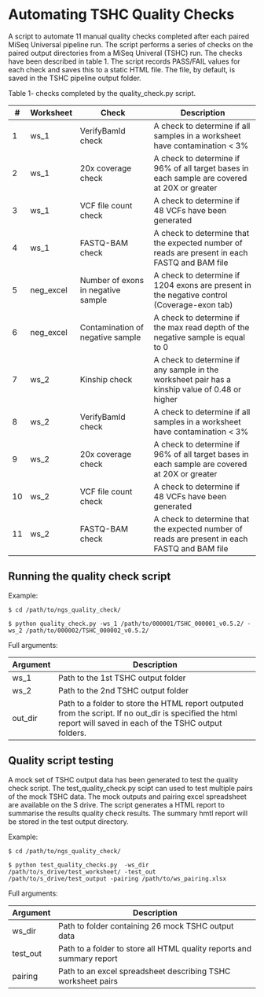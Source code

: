 # Automating TSHC Quality Checks

A script to automate 11 manual quality checks completed after each paired MiSeq Universal pipeline run. The script performs a series of checks on the paired output directories from a MiSeq Univeral (TSHC) run. The checks have been described in table 1. The script records PASS/FAIL values for each check and saves this to a static HTML file. The file, by default, is saved in the TSHC pipeline output folder.

Table 1- checks completed by the quality_check.py script.
 
|\#  | Worksheet | Check                              | Description                                                                                   |
|----|-----------|------------------------------------|-----------------------------------------------------------------------------------------------|
| 1  | ws_1      | VerifyBamId check                  | A check to determine if all samples in a worksheet have contamination < 3%                    |
| 2  | ws_1      | 20x coverage check                 | A check to determine if 96% of all target bases in each sample are covered at 20X or greater  |
| 3  | ws_1      | VCF file count check               | A check to determine if 48 VCFs have been generated                                           |
| 4  | ws_1      | FASTQ-BAM check                    | A check to determine that the expected number of reads are present in each FASTQ and BAM file |
| 5  | neg_excel | Number of exons in negative sample | A check to determine if 1204 exons are present in the negative control (Coverage-exon tab)    |
| 6  | neg_excel | Contamination of negative sample   | A check to determine if the max read depth of the negative sample is equal to 0               |
| 7  | ws_2      | Kinship check                      | A check to determine if any sample in the worksheet pair has a kinship value of 0.48 or higher|
| 8  | ws_2      | VerifyBamId check                  | A check to determine if all samples in a worksheet have contamination < 3%                    |
| 9  | ws_2      | 20x coverage check                 | A check to determine if 96% of all target bases in each sample are covered at 20X or greater  |
| 10 | ws_2      | VCF file count check               | A check to determine if 48 VCFs have been generated                                           |
| 11 | ws_2      | FASTQ-BAM check                    | A check to determine that the expected number of reads are present in each FASTQ and BAM file |



## Running the quality check script


Example:

```
$ cd /path/to/ngs_quality_check/

$ python quality_check.py -ws_1 /path/to/000001/TSHC_000001_v0.5.2/ -ws_2 /path/to/000002/TSHC_000002_v0.5.2/

```

Full arguments:


| Argument    | Description                                                      |
|-------------|------------------------------------------------------------------|
| ws_1 	      | Path to the 1st TSHC output folder  						     |
| ws_2        | Path to the 2nd TSHC output folder 							     |
| out_dir     | Path to a folder to store the HTML report outputed from the script. If no out_dir is specified the html report will saved in each of the TSHC output folders.|


## Quality script testing

A mock set of TSHC output data has been generated to test the quality check script. The test_quality_check.py scipt can used to test multiple pairs of the mock TSHC data. The mock outputs and pairing excel spreadsheet are available on the S drive. The script generates a HTML report to summarise the results quality check results. The summary hmtl report will be stored in the test output directory.

Example:

```
$ cd /path/to/ngs_quality_check/

$ python test_quality_checks.py  -ws_dir /path/to/s_drive/test_worksheet/ -test_out /path/to/s_drive/test_output -pairing /path/to/ws_pairing.xlsx

```

Full arguments:


| Argument    | Description                                                      	 |
|-------------|----------------------------------------------------------------------|
| ws_dir 	  | Path to folder containing 26 mock TSHC output data 					 |
| test_out    | Path to a folder to store all HTML quality reports and summary report|
| pairing     | Path to an excel spreadsheet describing TSHC worksheet pairs		 |
